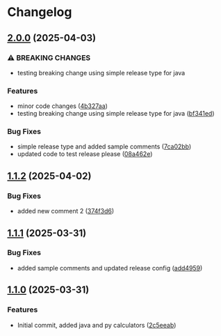 # Changelog

## [2.0.0](https://github.com/onkard09/monorepo-release-please/compare/java@v1.1.2...java@v2.0.0) (2025-04-03)


### ⚠ BREAKING CHANGES

* testing breaking change using simple release type for java

### Features

* minor code changes ([4b327aa](https://github.com/onkard09/monorepo-release-please/commit/4b327aa9d19bd99aaad02421d746ecd1fdefad76))
* testing breaking change using simple release type for java ([bf341ed](https://github.com/onkard09/monorepo-release-please/commit/bf341ed53dd8a1d028bdb9b1e0793da048fd95b0))


### Bug Fixes

* simple release type and added sample comments ([7ca02bb](https://github.com/onkard09/monorepo-release-please/commit/7ca02bb4e0a8a0c144ac76369df2f1b4193fbfe7))
* updated code to  test release please ([08a462e](https://github.com/onkard09/monorepo-release-please/commit/08a462e73990f9490efcdf74a31ac6f63ff3b95b))

## [1.1.2](https://github.com/onkard09/monorepo-release-please/compare/java@v1.1.1...java@v1.1.2) (2025-04-02)


### Bug Fixes

* added new comment 2 ([374f3d6](https://github.com/onkard09/monorepo-release-please/commit/374f3d66bf0cb9c0d3e28435a8bc2543d147aca3))

## [1.1.1](https://github.com/onkard09/monorepo-release-please/compare/java@v1.1.0...java@v1.1.1) (2025-03-31)


### Bug Fixes

* added sample comments and updated release config ([add4959](https://github.com/onkard09/monorepo-release-please/commit/add4959cd8bf11bb329144a3a38ae2c3a093af5c))

## [1.1.0](https://github.com/onkard09/monorepo-release-please/compare/java@v1.0.0-SNAPSHOT...java@v1.1.0) (2025-03-31)


### Features

* Initial commit, added java and py calculators ([2c5eeab](https://github.com/onkard09/monorepo-release-please/commit/2c5eeabf6e8aa8fb6c8a7c8c4ed42e472bbd2704))

